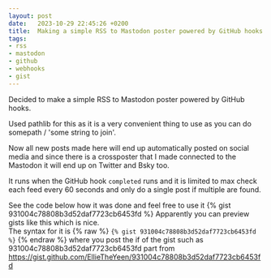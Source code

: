 ```yaml
---
layout: post
date:   2023-10-29 22:45:26 +0200
title:  Making a simple RSS to Mastodon poster powered by GitHub hooks
tags:
- rss
- mastodon
- github
- webhooks
- gist
---
```

Decided to make a simple RSS to Mastodon poster powered by GitHub hooks.

Used pathlib for this as it is a very convenient thing to use as you can do somepath / 'some string to join'.

Now all new posts made here will end up automatically posted on social media and since there is a crossposter that I made connected to the Mastodon it will end up on Twitter and Bsky too.

It runs when the GitHub hook `completed` runs and it is limited to max check each feed every 60 seconds and only do a single post if multiple are found.

See the code below how it was done and feel free to use it
{% gist 931004c78808b3d52daf7723cb6453fd %}
Apparently you can preview gists like this which is nice.  
The syntax for it is {% raw %} `{% gist 931004c78808b3d52daf7723cb6453fd %}` {% endraw %}
where you post the if of the gist such as
931004c78808b3d52daf7723cb6453fd part from <https://gist.github.com/EllieTheYeen/931004c78808b3d52daf7723cb6453fd>

